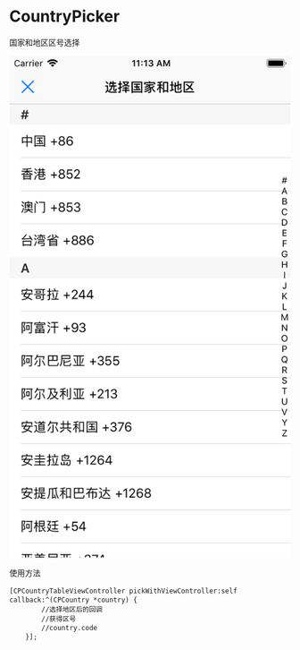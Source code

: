 # CountryPicker
国家和地区区号选择

![](https://github.com/biloba123/CountryPicker/blob/master/ScreenShot/list.png)

使用方法
```
[CPCountryTableViewController pickWithViewController:self callback:^(CPCountry *country) {
        //选择地区后的回调
        //获得区号
        //country.code
    }];
```
